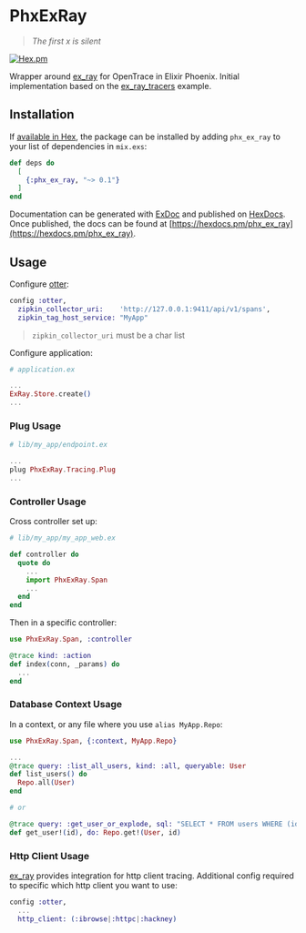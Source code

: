 # PhxExRay

> _The first x is silent_

[![Hex.pm](https://img.shields.io/hexpm/v/phx_ex_ray.svg)](https://hex.pm/packages/phx_ex_ray)

Wrapper around [ex_ray](https://github.com/derailed/ex_ray) for OpenTrace in Elixir Phoenix. Initial implementation based on the [ex_ray_tracers](https://github.com/derailed/ex_ray_tracers) example.

## Installation

If [available in Hex](https://hex.pm/docs/publish), the package can be installed
by adding `phx_ex_ray` to your list of dependencies in `mix.exs`:

```elixir
def deps do
  [
    {:phx_ex_ray, "~> 0.1"}
  ]
end
```

Documentation can be generated with [ExDoc](https://github.com/elixir-lang/ex_doc)
and published on [HexDocs](https://hexdocs.pm). Once published, the docs can
be found at [https://hexdocs.pm/phx_ex_ray](https://hexdocs.pm/phx_ex_ray).

## Usage

Configure [otter](https://github.com/Bluehouse-Technology/otter):

```elixir
config :otter,
  zipkin_collector_uri:    'http://127.0.0.1:9411/api/v1/spans',
  zipkin_tag_host_service: "MyApp"
```

> `zipkin_collector_uri` must be a char list

Configure application:

```elixir
# application.ex

...
ExRay.Store.create()
...
```

### Plug Usage

```elixir
# lib/my_app/endpoint.ex

...
plug PhxExRay.Tracing.Plug
...
```

### Controller Usage

Cross controller set up:

```elixir
# lib/my_app/my_app_web.ex

def controller do
  quote do
    ...
    import PhxExRay.Span
    ...
  end
end
```

Then in a specific controller:

```elixir
use PhxExRay.Span, :controller

@trace kind: :action
def index(conn, _params) do
  ...
end
```

### Database Context Usage

In a context, or any file where you use `alias MyApp.Repo`:

```elixir
use PhxExRay.Span, {:context, MyApp.Repo}

...
@trace query: :list_all_users, kind: :all, queryable: User
def list_users() do
  Repo.all(User)
end

# or

@trace query: :get_user_or_explode, sql: "SELECT * FROM users WHERE (id = X)"
def get_user!(id), do: Repo.get!(User, id)
```

### Http Client Usage

[ex_ray](https://github.com/derailed/ex_ray#installation) provides integration for http client tracing. Additional config required to specific which http client you want to use:

```elixir
config :otter,
  ...
  http_client: (:ibrowse|:httpc|:hackney)
```
